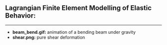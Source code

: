 ## Lagrangian Finite Element Modelling of Elastic Behavior:
---

* **beam_bend.gif:** animation of a bending beam under gravity
* **shear.png:** pure shear deformation











